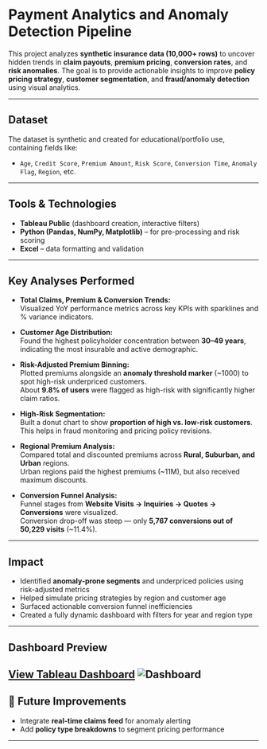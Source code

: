 # Payment Analytics and Anomaly Detection Pipeline

This project analyzes **synthetic insurance data (10,000+ rows)** to uncover hidden trends in **claim payouts**, **premium pricing**, **conversion rates**, and **risk anomalies**. The goal is to provide actionable insights to improve **policy pricing strategy**, **customer segmentation**, and **fraud/anomaly detection** using visual analytics.

---

## Dataset

The dataset is synthetic and created for educational/portfolio use, containing fields like:

- `Age`, `Credit Score`, `Premium Amount`, `Risk Score`, `Conversion Time`, `Anomaly Flag`, `Region`, etc.

---

##  Tools & Technologies

- **Tableau Public** (dashboard creation, interactive filters)
- **Python (Pandas, NumPy, Matplotlib)** – for pre-processing and risk scoring
- **Excel** – data formatting and validation

---

## Key Analyses Performed

- **Total Claims, Premium & Conversion Trends:**  
  Visualized YoY performance metrics across key KPIs with sparklines and % variance indicators.

- **Customer Age Distribution:**  
  Found the highest policyholder concentration between **30–49 years**, indicating the most insurable and active demographic.

- **Risk-Adjusted Premium Binning:**  
  Plotted premiums alongside an **anomaly threshold marker** (~1000) to spot high-risk underpriced customers.  
  About **9.8% of users** were flagged as high-risk with significantly higher claim ratios.

- **High-Risk Segmentation:**  
  Built a donut chart to show **proportion of high vs. low-risk customers**. This helps in fraud monitoring and pricing policy revisions.

- **Regional Premium Analysis:**  
  Compared total and discounted premiums across **Rural, Suburban, and Urban** regions.  
  Urban regions paid the highest premiums (~11M), but also received maximum discounts.

- **Conversion Funnel Analysis:**  
  Funnel stages from **Website Visits → Inquiries → Quotes → Conversions** were visualized.  
  Conversion drop-off was steep — only **5,767 conversions out of 50,229 visits** (~11.4%).

---

## Impact

- Identified **anomaly-prone segments** and underpriced policies using risk-adjusted metrics  
- Helped simulate pricing strategies by region and customer age  
- Surfaced actionable conversion funnel inefficiencies  
- Created a fully dynamic dashboard with filters for year and region type

---

## Dashboard Preview
[View Tableau Dashboard](https://public.tableau.com/app/profile/lekhana.s1303/viz/PaymentAnalyticsandAnomalyDetectionPipeline/Dashboard1)
![Dashboard](images/cPayments_Dashboard.png)
---

## 🔮 Future Improvements

- Integrate **real-time claims feed** for anomaly alerting  
- Add **policy type breakdowns** to segment pricing performance  

---


